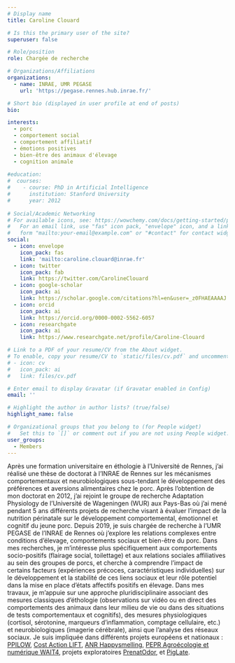 ```yaml
---
# Display name
title: Caroline Clouard

# Is this the primary user of the site?
superuser: false

# Role/position
role: Chargée de recherche

# Organizations/Affiliations
organizations:
  - name: INRAE, UMR PEGASE
    url: 'https://pegase.rennes.hub.inrae.fr/'

# Short bio (displayed in user profile at end of posts)
bio: 

interests:
  - porc
  - comportement social
  - comportement affiliatif
  - émotions positives
  - bien-être des animaux d'élevage
  - cognition animale
  
#education:
#  courses:
#    - course: PhD in Artificial Intelligence
#      institution: Stanford University
#      year: 2012
 
# Social/Academic Networking
# For available icons, see: https://wowchemy.com/docs/getting-started/page-builder/#icons
#   For an email link, use "fas" icon pack, "envelope" icon, and a link in the
#   form "mailto:your-email@example.com" or "#contact" for contact widget.
social:
  - icon: envelope
    icon_pack: fas
    link: 'mailto:caroline.clouard@inrae.fr'
  - icon: twitter
    icon_pack: fab
    link: https://twitter.com/CarolineClouard
  - icon: google-scholar
    icon_pack: ai
    link: https://scholar.google.com/citations?hl=en&user=_z0FHAEAAAAJ
  - icon: orcid
    icon_pack: ai
    link: https://orcid.org/0000-0002-5562-6057
  - icon: researchgate
    icon_pack: ai
    link: https://www.researchgate.net/profile/Caroline-Clouard

# Link to a PDF of your resume/CV from the About widget.
# To enable, copy your resume/CV to `static/files/cv.pdf` and uncomment the lines below.
# - icon: cv
#   icon_pack: ai
#   link: files/cv.pdf

# Enter email to display Gravatar (if Gravatar enabled in Config)
email: ''

# Highlight the author in author lists? (true/false)
highlight_name: false

# Organizational groups that you belong to (for People widget)
#   Set this to `[]` or comment out if you are not using People widget.
user_groups:
  - Members
---
```

  
Après une formation universitaire en éthologie à l’Université de Rennes, j’ai réalisé une thèse de doctorat à l’INRAE de Rennes sur les mécanismes comportementaux et neurobiologiques sous-tendant le développement des préférences et aversions alimentaires chez le porc. Après l’obtention de mon doctorat en 2012, j’ai rejoint le groupe de recherche Adaptation Physiology de l’Université de Wageningen (WUR) aux Pays-Bas où j’ai mené pendant 5 ans différents projets de recherche visant à évaluer l’impact de la nutrition périnatale sur le développement comportemental, émotionnel et cognitif du jeune porc. Depuis 2019, je suis chargée de recherche à l’UMR PEGASE de l’INRAE de Rennes où j’explore les relations complexes entre conditions d’élevage, comportements sociaux et bien-être du porc. Dans mes recherches, je m’intéresse plus spécifiquement aux comportements socio-positifs (flairage social, toilettage) et aux relations sociales affiliatives au sein des groupes de porcs, et cherche à comprendre l’impact de certains facteurs (expériences précoces, caractéristiques individuelles) sur le développement et la stabilité de ces liens sociaux et leur rôle potentiel dans la mise en place d’états affectifs positifs en élevage. Dans mes travaux, je m’appuie sur une approche pluridisciplinaire associant des mesures classiques d’éthologie (observations sur vidéo ou en direct des comportements des animaux dans leur milieu de vie ou dans des situations de tests comportementaux et cognitifs), des mesures physiologiques (cortisol, sérotonine, marqueurs d’inflammation, comptage cellulaire, etc.) et neurobiologiques (imagerie cérébrale), ainsi que l’analyse des réseaux sociaux. Je suis impliquée dans différents projets européens et nationaux : [PPILOW](https://www.ppilow.eu/), [Cost Action LIFT](https://liftanimalwelfare.eu/), [ANR Happysmelling](https://anr.fr/Projet-ANR-22-CE20-0036), [PEPR Agroécologie et numérique WAIT4](https://pegase.rennes.hub.inrae.fr/actualites/projet-wait4), projets exploratoires [PrenatOdor](https://sanba.hub.inrae.fr/rubriques-verticales2/nos-actions/projets-exploratoires/prenatodor-projet-exploratoire-2022-2023), et [PigLate](https://sanba.hub.inrae.fr/rubriques-verticales2/nos-actions/projets-exploratoires/piglate-projet-exploratoire-2022-2023).